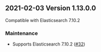 ## 2021-02-03 Version 1.13.0.0

Compatible with Elasticsearch 7.10.2

### Maintenance
* Supports Elasticsearch 7.10.2 ([#32](https://github.com/opendistro-for-elasticsearch/asynchronous-search/pull/32))
